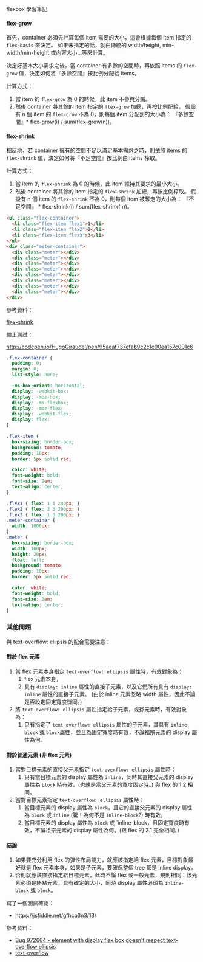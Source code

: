 flexbox 學習筆記

#### flex-grow

首先，container 必須先計算每個 item 需要的大小，這會根據每個 item 指定的 `flex-basis` 來決定。
如果未指定的話，就由傳統的 width/height, min-width/min-height 或內容大小...等來計算。

決定好基本大小需求之後，當 container 有多餘的空間時，再依照 items 的 `flex-grow` 值，決定如何將『多餘空間』按比例分配給 items。

計算方式：

1. 當 item 的 `flex-grow` 為 0 的時候，此 item 不參與分贓。
2. 然後 container 將其餘的 item 指定的 `flex-grow` 加總，再按比例配給。
  假設有 n 個 item 的 `flex-grow` 不為 0，則每個 item 分配到的大小為： 『多餘空間』* flex-grow(i) / sum(flex-grow(n))。

#### flex-shrink

相反地，若 container 擁有的空間不足以滿足基本需求之時，則依照 items 的 `flex-shrink` 值，決定如何將『不足空間』按比例由 items 榨取。

計算方式：

1. 當 item 的 `flex-shrink` 為 0 的時候，此 item 維持其要求的最小大小。
2. 然後 container 將其餘的 item 指定的 `flex-shrink` 加總，再按比例榨取。
  假設有 n 個 item 的 `flex-shrink` 不為 0，則每個 item 被奪走的大小為： 『不足空間』 * flex-shrink(i) / sum(flex-shrink(n))。

```html
<ul class="flex-container">
  <li class="flex-item flex1">1</li>
  <li class="flex-item flex2">2</li>
  <li class="flex-item flex3">3</li>
</ul>
<div class="meter-container">
  <div class="meter"></div>
  <div class="meter"></div>
  <div class="meter"></div>
  <div class="meter"></div>
  <div class="meter"></div>
  <div class="meter"></div>
  <div class="meter"></div>
  <div class="meter"></div>
</div>
```

參考資料：

[flex-shrink](https://css-tricks.com/almanac/properties/f/flex-shrink/)

線上測試：

http://codepen.io/HugoGiraudel/pen/95aeaf737efab9c2c1c90ea157c091c6

```css
.flex-container {
  padding: 0;
  margin: 0;
  list-style: none;

  -ms-box-orient: horizontal;
  display: -webkit-box;
  display: -moz-box;
  display: -ms-flexbox;
  display: -moz-flex;
  display: -webkit-flex;
  display: flex;
}

.flex-item {
  box-sizing: border-box;
  background: tomato;
  padding: 10px;
  border: 5px solid red;

  color: white;
  font-weight: bold;
  font-size: 2em;
  text-align: center;
}

.flex1 { flex: 1 1 200px; }
.flex2 { flex: 2 3 200px; }
.flex3 { flex: 1 0 200px; }
.meter-container {
  width: 1000px;
}
.meter {
  box-sizing: border-box;
  width: 100px;
  height: 20px;
  float: left;
  background: tomato;
  padding: 10px;
  border: 5px solid red;

  color: white;
  font-weight: bold;
  font-size: 2em;
  text-align: center;
}
```

### 其他問題

與 text-overflow: ellipsis 的配合需要注意：

#### 對於 flex 元素

1. 當 flex 元素本身指定 `text-overflow: ellipsis` 屬性時，有效對象為：
	1. flex 元素本身，
	2. 具有 `display: inline` 屬性的直接子元素，以及它們所有具有 `display: inline` 屬性的直接子元素。
 		(由於 inline 元素忽略 width 屬性，因此不論是否設定固定寬度皆同。)
2. 將 `text-overflow: ellipsis` 屬性指定給子元素，或孫元素時，有效對象為：
	1. 只有指定了 `text-overflow: ellipsis` 屬性的子元素，其具有 `inline-block` 或 `block`屬性，並且為固定寬度時有效，不論祖宗元素的 display 屬性為何。

#### 對於普通元素 (非  flex 元素)

1. 當對目標元素的直接父元素指定 `text-overflow: ellipsis` 屬性時：
	1. 只有當目標元素的 display 屬性為 `inline`，同時其直接父元素的 display 屬性為 `block` 時有效。(也就是當父元素的寬度固定時。) 與 flex 的 1.2 相同。
2. 當對目標元素指定 `text-overflow: ellipsis` 屬性時：
	1. 當目標元素的 display 屬性為 `block`，且它的直接父元素的 display 屬性為 `block` 或 `inline` (驚！為何不是 `inline-block`?) 時有效。
	2. 當目標元素的 display 屬性為 `block` 或 `inline-block，且固定寬度時有效，不論祖宗元素的 display 屬性為何。(跟 flex 的 2.1 完全相同。)

#### 結論

1. 如果要充分利用 flex 的彈性布局能力，就應該指定給 flex 元素，目標對象最好就是 flex 元素本身，如果是子元素，要確保整個 tree 都是 inline display。
2. 否則就應該直接指定給目標元素，此時不論 flex 或一般元素，規則相同：該元素必須是終點元素，具有確定的大小，同時 display 屬性必須為  `inline-block` 或 `block`。

寫了一個測試確認：

* https://jsfiddle.net/gfhca3n3/13/
<script async src="//jsfiddle.net/gfhca3n3/13/embed/html,css,result/"></script>

參考資料：

* [Bug 972664 - element with display flex box doesn't respect text-overflow ellipsis](https://bugzilla.mozilla.org/show_bug.cgi?id=972664)
* [text-overflow](https://developer.mozilla.org/zh-TW/docs/Web/CSS/text-overflow)

